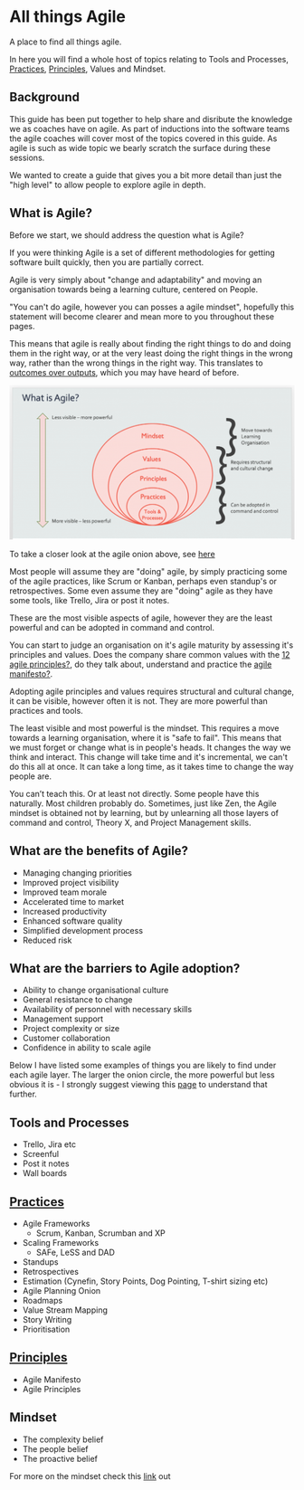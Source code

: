 # All things Agile

A place to find all things agile.

In here you will find a whole host of topics relating to Tools and Processes, [Practices](./frameworks.markdown), [Principles](./principles.markdown), Values and Mindset.

## Background 

This guide has been put together to help share and disribute the knowledge we as coaches have on agile. As part of inductions into the software teams the agile coaches will cover most of the topics covered in this guide. As agile is such as wide topic we bearly scratch the surface during these sessions.

We wanted to create a guide that gives you a bit more detail than just the "high level" to allow people to explore agile in depth.

## What is Agile?

Before we start, we should address the question what is Agile?

If you were thinking Agile is a set of different methodologies for getting software built quickly, then you are partially correct.

Agile is very simply about "change and adaptability" and moving an organisation towards being a learning culture, centered on People.

"You can't do agile, however you can posses a agile mindset", hopefully this statement will become clearer and mean more to you throughout these pages.

This means that agile is really about finding the right things to do and doing them in the right way, or at the very least doing the right things in the wrong way, rather than the wrong things in the right way. This translates to [outcomes over outputs](https://www.extremeuncertainty.com/outcomes-not-outputs/), which you may have heard of before.

![What is agile](./resources/whatisagile.png)

To take a closer look at the agile onion above, see [here](https://www.adventureswithagile.com/2016/08/10/what-is-agile/) 

Most people will assume they are "doing" agile, by simply practicing some of the agile practices, like Scrum or Kanban, perhaps even standup's or retrospectives. Some even assume they are "doing" agile as they have some tools, like Trello, Jira or post it notes.

These are the most visible aspects of agile, however they are the least powerful and can be adopted in command and control.

You can start to judge an organisation on it's agile maturity by assessing it's principles and values. Does the company share common values with the [12 agile principles?](http://agilemanifesto.org/principles.html), do they talk about, understand and practice the [agile manifesto?](http://agilemanifesto.org/).

Adopting agile principles and values requires structural and cultural change, it can be visible, however often it is not. They are more powerful than practices and tools.

The least visible and most powerful is the mindset. This requires a move towards a learning organisation, where it is "safe to fail". This means that we must forget or change what is in people's heads.
It changes the way we think and interact. This change will take time and it's incremental, we can't do this all at once. It can take a long time, as it takes time to change the way people are.

You can’t teach this. Or at least not directly. Some people have this naturally. Most children probably do. Sometimes, just like Zen, the Agile mindset is obtained not by learning, but by unlearning all those layers of command and control, Theory X, and Project Management skills.

## What are the benefits of Agile?

- Managing changing priorities 
- Improved project visibility
- Improved team morale
- Accelerated time to market
- Increased productivity 
- Enhanced software quality 
- Simplified development process
- Reduced risk

## What are the barriers to Agile adoption?

- Ability to change organisational culture
- General resistance to change 
- Availability of personnel with necessary skills 
- Management support
- Project complexity or size
- Customer collaboration 
- Confidence in ability to scale agile 

Below I have listed some examples of things you are likely to find under each agile layer. The larger the onion circle, the more powerful but less obvious it is - I strongly suggest viewing this [page](https://www.adventureswithagile.com/2016/08/10/what-is-agile/) to understand that further.


## Tools and Processes

- Trello, Jira etc
- Screenful
- Post it notes
- Wall boards

## [Practices](./frameworks.markdown)

- Agile Frameworks
  - Scrum, Kanban, Scrumban and XP
- Scaling Frameworks
    - SAFe, LeSS and DAD
- Standups
- Retrospectives
- Estimation (Cynefin, Story Points, Dog Pointing, T-shirt sizing etc)
- Agile Planning Onion
- Roadmaps
- Value Stream Mapping
- Story Writing
- Prioritisation


## [Principles](./principles.markdown)

- Agile Manifesto
- Agile Principles

## Mindset

- The complexity belief
- The people belief
- The proactive belief

For more on the mindset check this [link](https://www.adventureswithagile.com/2017/03/25/what-is-the-agile-mindset/) out
